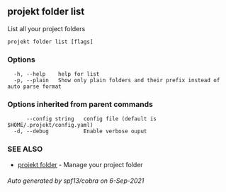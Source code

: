 ## projekt folder list

List all your project folders

```
projekt folder list [flags]
```

### Options

```
  -h, --help    help for list
  -p, --plain   Show only plain folders and their prefix instead of auto parse format
```

### Options inherited from parent commands

```
      --config string   config file (default is $HOME/.projekt/config.yaml)
  -d, --debug           Enable verbose ouput
```

### SEE ALSO

* [projekt folder](projekt_folder.md)	 - Manage your project folder

###### Auto generated by spf13/cobra on 6-Sep-2021
